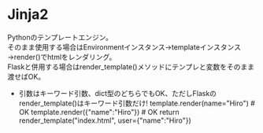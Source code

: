 # Jinja2

Pythonのテンプレートエンジン。  
そのまま使用する場合はEnvironmentインスタンス→templateインスタンス→render()でhtmlをレンダリング。  
Flaskと併用する場合はrender_template()メソッドにテンプレと変数をそのまま渡せばOK。  


* 引数はキーワード引数、dict型のどちらでもOK、ただしFlaskのrender_template()はキーワード引数だけ!
template.render(name="Hiro") # OK
template.render({"name":"Hiro"}) # OK
return render_template("index.html", user={"name":"Hiro"})

